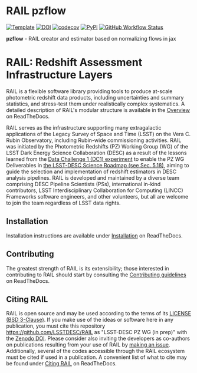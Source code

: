 # RAIL pzflow

[![Template](https://img.shields.io/badge/Template-LINCC%20Frameworks%20Python%20Project%20Template-brightgreen)](https://lincc-ppt.readthedocs.io/en/latest/)
[![DOI](https://zenodo.org/badge/223043497.svg)](https://zenodo.org/badge/latestdoi/223043497)
[![codecov](https://codecov.io/gh/LSSTDESC/rail_pzflow/branch/main/graph/badge.svg)](https://codecov.io/gh/LSSTDESC/rail_pzflow)
[![PyPI](https://img.shields.io/pypi/v/pz-rail-pzflow?color=blue&logo=pypi&logoColor=white)](https://pypi.org/project/pz-rail-pzflow/)
[![GitHub Workflow Status](https://img.shields.io/github/actions/workflow/status/LSSTDESC/rail_pzflow/smoke-test.yml)](https://github.com/LSSTDESC/rail_pzflow/actions/workflows/smoke-test.yml)

**pzflow** - RAIL creator and estimator based on normalizing flows in jax 

# RAIL: Redshift Assessment Infrastructure Layers

RAIL is a flexible software library providing tools to produce at-scale
photometric redshift data products, including uncertainties and summary
statistics, and stress-test them under realistically complex systematics.
A detailed description of RAIL's modular structure is available in the 
[Overview](https://lsstdescrail.readthedocs.io/en/latest/source/overview.html) 
on ReadTheDocs.

RAIL serves as the infrastructure supporting many extragalactic applications 
of the Legacy Survey of Space and Time (LSST) on the Vera C. Rubin Observatory,
including Rubin-wide commissioning activities. RAIL was initiated by the
Photometric Redshifts (PZ) Working Group (WG) of the LSST Dark Energy Science 
Collaboration (DESC) as a result of the lessons learned from the 
[Data Challenge 1 (DC1) experiment](https://academic.oup.com/mnras/article/499/2/1587/5905416) 
to enable the PZ WG Deliverables in 
[the LSST-DESC Science Roadmap (see Sec. 5.18)](https://lsstdesc.org/assets/pdf/docs/DESC_SRM_latest.pdf), 
aiming to guide the selection and implementation of redshift estimators in DESC
analysis pipelines. RAIL is developed and maintained by a diverse team
comprising DESC Pipeline Scientists (PSs), international in-kind contributors,
LSST Interdisciplinary Collaboration for Computing (LINCC) Frameworks software
engineers, and other volunteers, but all are welcome to join the team
regardless of LSST data rights. 

## Installation

Installation instructions are available under 
[Installation](https://lsstdescrail.readthedocs.io/en/latest/source/installation.html)
on ReadTheDocs.

## Contributing

The greatest strength of RAIL is its extensibility; those interested in
contributing to RAIL should start by consulting the 
[Contributing guidelines](https://lsstdescrail.readthedocs.io/en/latest/source/contributing.html)
on ReadTheDocs.

## Citing RAIL

RAIL is open source and may be used according to the terms of its 
[LICENSE](https://github.com/LSSTDESC/RAIL/blob/main/LICENSE) 
[(BSD 3-Clause)](https://opensource.org/licenses/BSD-3-Clause).
If you make use of the ideas or software here in any publication, you must cite
this repository <https://github.com/LSSTDESC/RAIL> as "LSST-DESC PZ WG (in prep)" 
with the [Zenodo DOI](https://doi.org/10.5281/zenodo.7017551).
Please consider also inviting the developers as co-authors on publications
resulting from your use of RAIL by 
[making an issue](https://github.com/LSSTDESC/RAIL/issues/new/choose).
Additionally, several of the codes accessible through the RAIL ecosystem must 
be cited if used in a publication. A convenient list of what to cite may be found under 
[Citing RAIL](https://lsstdescrail.readthedocs.io/en/latest/source/citing.html) on ReadTheDocs.
